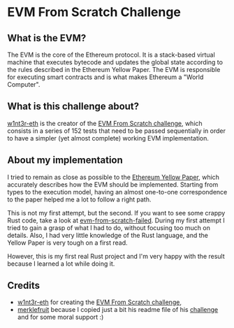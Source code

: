 # EVM From Scratch Challenge

## What is the EVM?
The EVM is the core of the Ethereum protocol. It is a stack-based virtual machine that executes 
bytecode and updates the global state according to the rules described in the Ethereum Yellow Paper. 
The EVM is responsible for executing smart contracts and is what makes Ethereum a "World Computer".

## What is this challenge about?
[w1nt3r-eth](https://github.com/w1nt3r-eth/evm-from-scratch) is the creator of the [EVM From Scratch challenge](https://github.com/w1nt3r-eth/evm-from-scratch), which consists in a series of 152 tests 
that need to be passed sequentially in order to have a simpler (yet almost complete) working EVM implementation.

## About my implementation 
I tried to remain as close as possible to the [Ethereum Yellow Paper](https://ethereum.github.io/yellowpaper/paper.pdf), which 
accurately describes how the EVM should be implemented. Starting from types to the execution model, having an almost one-to-one
correspondence to the paper helped me a lot to follow a right path.  

This is not my first attempt, but the second. If you want to see some crappy Rust code, take a look at [evm-from-scratch-failed](https://github.com/lorenzofero/evm-from-scratch-failed).
During my first attempt I tried to gain a grasp of what I had to do, without focusing too much on details. Also, I had very little knowledge of the Rust language, 
and the Yellow Paper is very tough on a first read.  

However, this is my first real Rust project and I'm very happy with the result because I learned a lot while doing it.

## Credits
- [w1nt3r-eth](https://github.com/w1nt3r-eth/evm-from-scratch) for creating the [EVM From Scratch challenge](https://github.com/w1nt3r-eth/evm-from-scratch), 
- [merklefruit](https://github.com/merklefruit) because I copied just a bit his readme file of his [challenge](https://github.com/merklefruit/evm-from-scratch) 
and for some moral support :)
